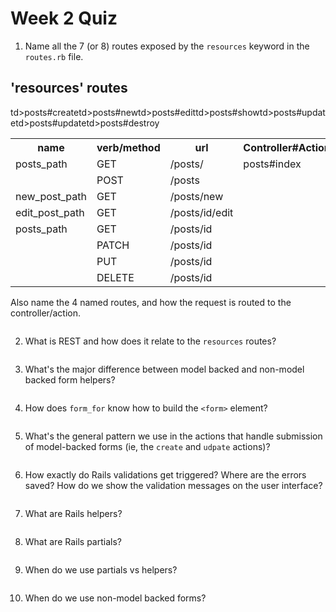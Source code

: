 # Week 2 Quiz
1. Name all the 7 (or 8) routes exposed by the `resources` keyword in the `routes.rb` file. 

'resources' routes
-------------

<table>
  <tr>
    <th>name</th><th>verb/method</th><th>url</th><th>Controller#Action</th>
  </tr>
  <tr>
    <td>posts_path</td><td>GET</td><td>/posts/</td><td>posts#index</td>
  </tr>
  <tr>
    <td></td><td>POST</td><td>/posts</td>td>posts#create</td>
  </tr>
  <tr>
    <td>new_post_path</td><td>GET</td><td>/posts/new</td>td>posts#new</td>
  </tr>
  <tr>
    <td>edit_post_path</td><td>GET</td><td>/posts/id/edit</td>td>posts#edit</td>
  </tr>
  <tr>
    <td>posts_path</td><td>GET</td><td>/posts/id</td>td>posts#show</td>
  </tr>
  <tr>
    <td></td><td>PATCH</td><td>/posts/id</td>td>posts#update</td>
  </tr>
  <tr>
    <td></td><td>PUT</td><td>/posts/id</td>td>posts#update</td>
  </tr>
  <tr>
    <td></td><td>DELETE</td><td>/posts/id</td>td>posts#destroy</td>
  </tr>
</table>

Also name the 4 named routes, and how the request is routed to the controller/action.

<pre><code></code></pre>

2. What is REST and how does it relate to the `resources` routes?

<pre><code></code></pre>

3. What's the major difference between model backed and non-model backed form helpers?

<pre><code></code></pre>

4. How does `form_for` know how to build the `<form>` element?

<pre><code></code></pre>

5. What's the general pattern we use in the actions that handle submission of model-backed 
forms (ie, the `create` and `udpate` actions)?

<pre><code></code></pre>

6. How exactly do Rails validations get triggered? Where are the errors saved? How do we show the validation messages on the user interface?

<pre><code></code></pre>

7. What are Rails helpers?

<pre><code></code></pre>

8. What are Rails partials?

<pre><code></code></pre>

9. When do we use partials vs helpers?

<pre><code></code></pre>

10. When do we use non-model backed forms?

<pre><code></code></pre>